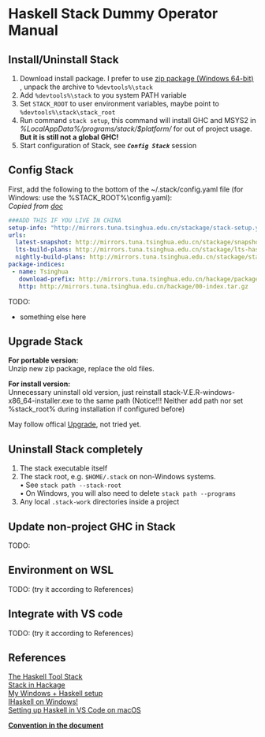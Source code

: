 # Haskell Stack Dummy Operator Manual

## Install/Uninstall Stack

1. Download install package. I prefer to use [zip package (Windows 64-bit)](https://get.haskellstack.org/stable/windows-x86_64.zip) , unpack the archive to `%devtools%\stack`
2. Add `%devtools%\stack` to you system PATH variable
3. Set `STACK_ROOT` to user environment variables, maybe point to `%devtools%\stack\stack_root`
4. Run command `stack setup`, this command will install GHC and MSYS2 in *%LocalAppData%/programs/stack/$platform/* for out of project usage.
**But it is still not a global GHC!**
5. Start configuration of Stack, see ***`Config Stack`*** session

## Config Stack

First, add the following to the bottom of the ~/.stack/config.yaml file (for Windows: use the %STACK_ROOT%\config.yaml):  
*Copied from [doc](https://docs.haskellstack.org/en/stable/install_and_upgrade/#china-based-users)*

```yaml
###ADD THIS IF YOU LIVE IN CHINA
setup-info: "http://mirrors.tuna.tsinghua.edu.cn/stackage/stack-setup.yaml"
urls:
  latest-snapshot: http://mirrors.tuna.tsinghua.edu.cn/stackage/snapshots.json
  lts-build-plans: http://mirrors.tuna.tsinghua.edu.cn/stackage/lts-haskell/
  nightly-build-plans: http://mirrors.tuna.tsinghua.edu.cn/stackage/stackage-nightly/
package-indices:
 - name: Tsinghua
   download-prefix: http://mirrors.tuna.tsinghua.edu.cn/hackage/package/
   http: http://mirrors.tuna.tsinghua.edu.cn/hackage/00-index.tar.gz
```

TODO:

- something else here

## Upgrade Stack

**For portable version:**  
Unzip new zip package, replace the old files.  

**For install version:**  
Unnecessary uninstall old version, just reinstall stack-V.E.R-windows-x86_64-installer.exe to the same path (Notice!!! Neither add path nor set %stack_root% during installation if configured before)  

May follow offical [Upgrade](https://docs.haskellstack.org/en/stable/install_and_upgrade/#upgrade), not tried yet.

## Uninstall Stack completely

1. The stack executable itself
2. The stack root, e.g. `$HOME/.stack` on non-Windows systems.  
    • See `stack path --stack-root`  
    • On Windows, you will also need to delete `stack path --programs`
3. Any local `.stack-work` directories inside a project

## Update non-project GHC in Stack

TODO:  

## Environment on WSL

TODO: (try it according to References)  

## Integrate with VS code

TODO: (try it according to References)  

## References

[The Haskell Tool Stack](https://docs.haskellstack.org/en/stable/README/)  
[Stack in Hackage](http://hackage.haskell.org/package/stack)  
[My Windows + Haskell setup](https://blog.ramdoot.in/my-windows-haskell-setup-6bd769e9c51d)  
[IHaskell on Windows!](https://blog.ramdoot.in/ihaskell-on-windows-c549e6442262)  
[Setting up Haskell in VS Code on macOS](https://medium.com/@dogwith1eye/setting-up-haskell-in-vs-code-on-macos-d2cc1ce9f60a)  

[**Convention in the document**](convention.md)  
